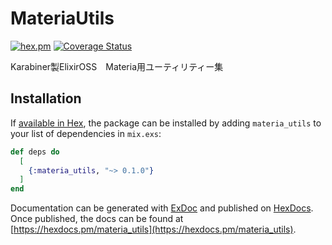 # MateriaUtils

[![hex.pm](https://img.shields.io/apm/l/materia_utils.svg)](https://github.com/karabiner-inc/materia_utils)
[![Coverage Status](https://coveralls.io/repos/github/karabiner-inc/materia_utils/badge.svg?branch=master)](https://coveralls.io/github/karabiner-inc/materia_utils?branch=master)

Karabiner製ElixirOSS　Materia用ユーティリティー集

## Installation

If [available in Hex](https://hex.pm/docs/publish), the package can be installed
by adding `materia_utils` to your list of dependencies in `mix.exs`:

```elixir
def deps do
  [
    {:materia_utils, "~> 0.1.0"}
  ]
end
```

Documentation can be generated with [ExDoc](https://github.com/elixir-lang/ex_doc)
and published on [HexDocs](https://hexdocs.pm). Once published, the docs can
be found at [https://hexdocs.pm/materia_utils](https://hexdocs.pm/materia_utils).